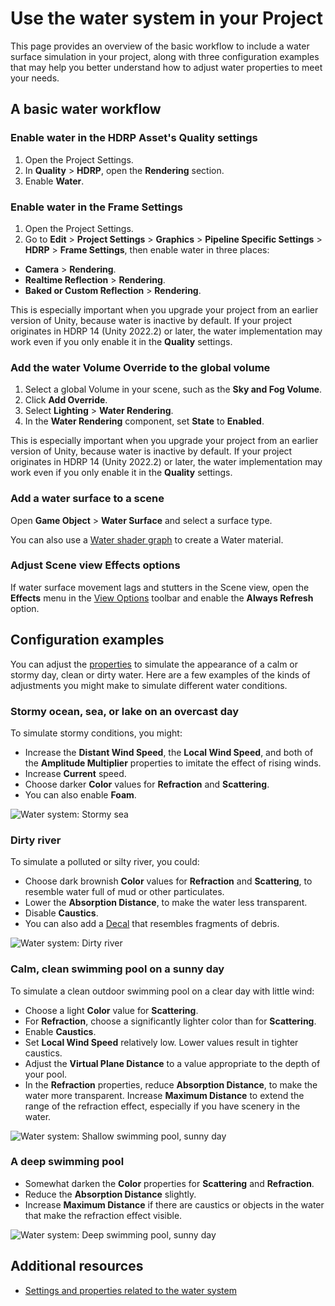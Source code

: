 
# Use the water system in your Project

This page provides an overview of the basic workflow to include a water surface simulation in your project, along with three configuration examples that may help you better understand how to adjust water properties to meet your needs.

## A basic water workflow

### Enable water in the HDRP Asset's Quality settings
1. Open the Project Settings.
2. In **Quality** > **HDRP**, open the **Rendering** section.
3. Enable **Water**. 

### Enable water in the Frame Settings
1. Open the Project Settings.
2. Go to **Edit** > **Project Settings** > **Graphics** > **Pipeline Specific Settings** > **HDRP** > **Frame Settings**, then enable water in three places:
* **Camera** > **Rendering**.
* **Realtime Reflection** > **Rendering**.
* **Baked or Custom Reflection** > **Rendering**.

This is especially important when you upgrade your project from an earlier version of Unity, because water is inactive by default. If your project originates in HDRP 14 (Unity 2022.2)  or later, the water implementation may work even if you only enable it in the **Quality** settings.

### Add the water Volume Override to the global volume

1. Select a global Volume in your scene, such as the **Sky and Fog Volume**.
2. Click **Add Override**.
3. Select **Lighting** > **Water Rendering**.
4. In the **Water Rendering** component, set **State** to **Enabled**.

This is especially important when you upgrade your project from an earlier version of Unity, because water is inactive by default. If your project originates in HDRP 14 (Unity 2022.2) or later, the water implementation may work even if you only enable it in the **Quality** settings.


### Add a water surface to a scene

Open **Game Object** > **Water Surface** and select a surface type.

You can also use a [Water shader graph](settings-and-properties-related-to-the-water-system.md) to create a Water material.

### Adjust Scene view Effects options
If water surface movement lags and stutters in the Scene view, open the <b>Effects</b> menu in the [View Options](https://docs.unity3d.com/2023.1/Documentation/Manual/ViewModes.html) toolbar and enable the **Always Refresh** option.

## Configuration examples
You can adjust the <a href="settings-and-properties-related-to-the-water-system.md">properties</a> to simulate the appearance of a calm or stormy day, clean or dirty water. Here are a few examples of the kinds of adjustments you might make to simulate different water conditions.
<br/>

### Stormy ocean, sea, or lake on an overcast day
To simulate stormy conditions, you might:
* Increase the **Distant Wind Speed**,  the **Local Wind Speed**, and both of the **Amplitude Multiplier** properties to imitate the effect of rising winds.
* Increase **Current** speed.
* Choose darker **Color** values for **Refraction** and **Scattering**.
* You can also enable **Foam**.

![Water system: Stormy sea](Images/watersystem-StormySea.png)

### Dirty river
To simulate a polluted or silty river, you could:
* Choose dark brownish **Color** values for **Refraction** and **Scattering**, to resemble water full of mud or other particulates.
* Lower the **Absorption Distance**, to make the water less transparent.
* Disable **Caustics**.
* You can also add a [Decal](decals.md) that resembles fragments of debris.

![Water system: Dirty river](Images/watersystem-PollutedRiver.png)

### Calm, clean swimming pool on a sunny day
To simulate a clean outdoor swimming pool on a clear day with little wind:
* Choose a light **Color** value for **Scattering**.
* For **Refraction**, choose a significantly lighter color than for **Scattering**.
* Enable **Caustics**.
* Set **Local Wind Speed** relatively low. Lower values result in tighter caustics.
* Adjust the **Virtual Plane Distance** to a value appropriate to the depth of your pool.
* In the **Refraction** properties, reduce **Absorption Distance**, to make the water more transparent. Increase **Maximum Distance** to extend the range of the refraction effect, especially if you have scenery in the water.

![Water system: Shallow swimming pool, sunny day](Images/watersystem-shallowpoolsunny.png)

### A deep swimming pool
* Somewhat darken the **Color** properties for **Scattering** and **Refraction**.
* Reduce the **Absorption Distance** slightly.
* Increase **Maximum Distance** if there are caustics or objects in the water that make the refraction effect visible.

![Water system: Deep swimming pool, sunny day](Images/watersystem-deeppoolsunny.png)

## Additional resources
* <a href="settings-and-properties-related-to-the-water-system.md">Settings and properties related to the water system</a>
